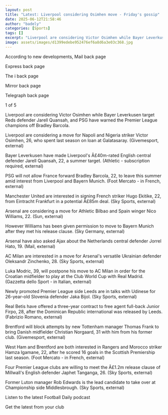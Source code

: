 ```yaml
---
layout: post
title: "Latest: Liverpool considering Osimhen move - Friday's gossip"
date: 2025-06-12T21:58:46
author: "badely"
categories: [Sports]
tags: []
excerpt: "Liverpool are considering Victor Osimhen while Bayer Leverkusen target Reds defender Jarell Quansah, and PSG have warned the Premier League champions "
image: assets/images/d1399edebe952476ef6a8d6a3e03c368.jpg
---
```


According to new developments, Mail back page

Express back page

The i back page

Mirror back page

Telegraph back page

1 of 5

Liverpool are considering Victor Osimhen while Bayer Leverkusen target Reds defender Jarell Quansah, and PSG have warned the Premier League champions off Bradley Barcola.

Liverpool are considering a move for Napoli and Nigeria striker Victor Osimhen, 26, who spent last season on loan at Galatasaray. (Givemesport, external)

Bayer Leverkusen have made Liverpool's Â£40m-rated English central defender Jarell Quansah, 22, a summer target. (Athletic - subscription required, external)

PSG will not allow France forward Bradley Barcola, 22, to leave this summer amid interest from Liverpool and Bayern Munich. (Foot Mercato - in French, external)

Manchester United are interested in signing French striker Hugo Ekitike, 22, from Eintracht Frankfurt in a potential Â£85m deal. (Sky Sports, external)

Arsenal are considering a move for Athletic Bilbao and Spain winger Nico Williams, 22. (Sun, external)

However Williams has been given permission to move to Bayern Munich after they met his release clause. (Sky Germany, external)

Arsenal have also asked Ajax about the Netherlands central defender Jorrel Hato, 19. (Mail, external)

AC Milan are interested in a move for Arsenal's versatile Ukrainian defender Oleksandr Zinchenko, 28. (Sky Sports, external)

Luka Modric, 39, will postpone his move to AC Milan in order for the Croatian midfielder to play at the Club World Cup with Real Madrid. (Gazzetta dello Sport - in Italian, external)

Newly promoted Premier League side Leeds are in talks with Udinese for 26-year-old Slovenia defender Jaka Bijol. (Sky Sports, external)

Real Betis have offered a three-year contract to free agent full-back Junior Firpo, 28, after the Dominican Republic international was released by Leeds. (Fabrizio Romano, external)

Brentford will block attempts by new Tottenham manager Thomas Frank to bring Danish midfielder Christian Norgaard, 31 with him from his former club. (Givemesport, external)

West Ham and Brentford are both interested in Rangers and Morocco striker Hamza Igamane, 22, after he scored 16 goals in the Scottish Premiership last season. (Foot Mercato - in French, external)

Four Premier League clubs are willing to meet the Â£1.2m release clause of Millwall's English defender Japhet Tanganga, 26. (Sky Sports, external)

Former Luton manager Rob Edwards is the lead candidate to take over at Championship side Middlesbrough. (Sky Sports, external)

Listen to the latest Football Daily podcast

Get the latest from your club

